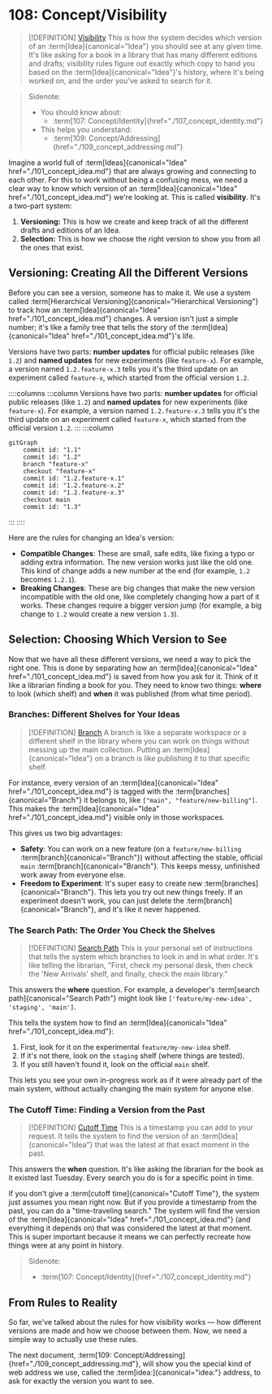 # 108: Concept/Visibility

> [!DEFINITION] [Visibility](../../acts/000_glossary.md)
> This is how the system decides which version of an :term[Idea]{canonical="Idea"} you should see at any given time. It's like asking for a book in a library that has many different editions and drafts; visibility rules figure out exactly which copy to hand you based on the :term[Idea]{canonical="Idea"}'s history, where it's being worked on, and the order you've asked to search for it.

> Sidenote:
> - You should know about:
>   - :term[107: Concept/Identity]{href="./107_concept_identity.md"}
> - This helps you understand:
>   - :term[109: Concept/Addressing]{href="./109_concept_addressing.md"}

Imagine a world full of :term[Ideas]{canonical="Idea" href="./101_concept_idea.md"} that are always growing and connecting to each other. For this to work without being a confusing mess, we need a clear way to know which version of an :term[Idea]{canonical="Idea" href="./101_concept_idea.md"} we're looking at. This is called **visibility**. It's a two-part system:

1.  **Versioning:** This is how we create and keep track of all the different drafts and editions of an Idea.
2.  **Selection:** This is how we choose the right version to show you from all the ones that exist.

## Versioning: Creating All the Different Versions

Before you can see a version, someone has to make it. We use a system called :term[Hierarchical Versioning]{canonical="Hierarchical Versioning"} to track how an :term[Idea]{canonical="Idea" href="./101_concept_idea.md"} changes. A version isn't just a simple number; it's like a family tree that tells the story of the :term[Idea]{canonical="Idea" href="./101_concept_idea.md"}'s life.

Versions have two parts: **number updates** for official public releases (like `1.2`) and **named updates** for new experiments (like `feature-x`). For example, a version named `1.2.feature-x.3` tells you it's the third update on an experiment called `feature-x`, which started from the official version `1.2`.

::::columns
:::column
Versions have two parts: **number updates** for official public releases (like `1.2`) and **named updates** for new experiments (like `feature-x`). For example, a version named `1.2.feature-x.3` tells you it's the third update on an experiment called `feature-x`, which started from the official version `1.2`.
:::
:::column

```mermaid
gitGraph
    commit id: "1.1"
    commit id: "1.2"
    branch "feature-x"
    checkout "feature-x"
    commit id: "1.2.feature-x.1"
    commit id: "1.2.feature-x.2"
    commit id: "1.2.feature-x.3"
    checkout main
    commit id: "1.3"
```

:::
::::

Here are the rules for changing an Idea's version:

- **Compatible Changes**: These are small, safe edits, like fixing a typo or adding extra information. The new version works just like the old one. This kind of change adds a new number at the end (for example, `1.2` becomes `1.2.1`).
- **Breaking Changes**: These are big changes that make the new version incompatible with the old one, like completely changing how a part of it works. These changes require a bigger version jump (for example, a big change to `1.2` would create a new version `1.3`).

## Selection: Choosing Which Version to See

Now that we have all these different versions, we need a way to pick the right one. This is done by separating how an :term[Idea]{canonical="Idea" href="./101_concept_idea.md"} is saved from how you ask for it. Think of it like a librarian finding a book for you. They need to know two things: **where** to look (which shelf) and **when** it was published (from what time period).

### Branches: Different Shelves for Your Ideas

> [!DEFINITION] [Branch](../../acts/000_glossary.md)
> A branch is like a separate workspace or a different shelf in the library where you can work on things without messing up the main collection. Putting an :term[Idea]{canonical="Idea"} on a branch is like publishing it to that specific shelf.

For instance, every version of an :term[Idea]{canonical="Idea" href="./101_concept_idea.md"} is tagged with the :term[branches]{canonical="Branch"} it belongs to, like `["main", "feature/new-billing"]`. This makes the :term[Idea]{canonical="Idea" href="./101_concept_idea.md"} visible only in those workspaces.

This gives us two big advantages:

- **Safety**: You can work on a new feature (on a `feature/new-billing` :term[branch]{canonical="Branch"}) without affecting the stable, official `main` :term[branch]{canonical="Branch"}. This keeps messy, unfinished work away from everyone else.
- **Freedom to Experiment**: It's super easy to create new :term[branches]{canonical="Branch"}. This lets you try out new things freely. If an experiment doesn't work, you can just delete the :term[branch]{canonical="Branch"}, and it's like it never happened.

### The Search Path: The Order You Check the Shelves

> [!DEFINITION] [Search Path](../../acts/000_glossary.md)
> This is your personal set of instructions that tells the system which branches to look in and in what order. It's like telling the librarian, "First, check my personal desk, then check the 'New Arrivals' shelf, and finally, check the main library."

This answers the **where** question. For example, a developer's :term[search path]{canonical="Search Path"} might look like `['feature/my-new-idea', 'staging', 'main']`.

This tells the system how to find an :term[Idea]{canonical="Idea" href="./101_concept_idea.md"}:

1.  First, look for it on the experimental `feature/my-new-idea` shelf.
2.  If it's not there, look on the `staging` shelf (where things are tested).
3.  If you still haven't found it, look on the official `main` shelf.

This lets you see your own in-progress work as if it were already part of the main system, without actually changing the main system for anyone else.

### The Cutoff Time: Finding a Version from the Past

> [!DEFINITION] [Cutoff Time](../../acts/000_glossary.md)
> This is a timestamp you can add to your request. It tells the system to find the version of an :term[Idea]{canonical="Idea"} that was the latest at that exact moment in the past.

This answers the **when** question. It's like asking the librarian for the book as it existed last Tuesday. Every search you do is for a specific point in time.

If you don't give a :term[cutoff time]{canonical="Cutoff Time"}, the system just assumes you mean right now. But if you provide a timestamp from the past, you can do a "time-traveling search." The system will find the version of the :term[Idea]{canonical="Idea" href="./101_concept_idea.md"} (and everything it depends on) that was considered the latest at that moment. This is super important because it means we can perfectly recreate how things were at any point in history.

> Sidenote:
> - :term[107: Concept/Identity]{href="./107_concept_identity.md"}

## From Rules to Reality

So far, we've talked about the rules for how visibility works — how different versions are made and how we choose between them. Now, we need a simple way to actually use these rules.

The next document, :term[109: Concept/Addressing]{href="./109_concept_addressing.md"}, will show you the special kind of web address we use, called the :term[idea:]{canonical="idea:"} address, to ask for exactly the version you want to see.
